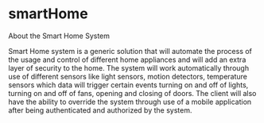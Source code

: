 # smartHome

About the Smart Home System

Smart Home system is a generic solution that will automate the process of the usage and control of different home appliances and will add an extra layer of security to the home. The system will work automatically through use of different sensors like light sensors, motion detectors, temperature sensors which data will trigger certain events turning on and off of lights, turning on and off of fans, opening and closing of doors. The client will also have the ability to override the system through use of a mobile application after being authenticated and authorized by the system. 
